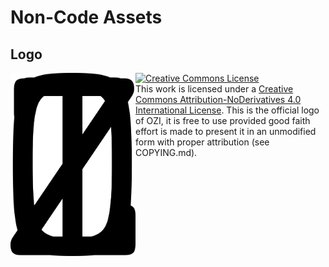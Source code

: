 # Non-Code Assets

## Logo

<img src="./ozi_logo_master.png" width="200" align="left"/>

<a rel="license" href="http://creativecommons.org/licenses/by-nd/4.0/"><img alt="Creative Commons License" style="border-width:0" src="https://i.creativecommons.org/l/by-nd/4.0/80x15.png"/></a><br />This work is licensed under a <a rel="license" href="http://creativecommons.org/licenses/by-nd/4.0/">Creative Commons Attribution-NoDerivatives 4.0 International License</a>. This is the official logo of OZI, it is free to use provided good faith effort is made to present it in an unmodified form with proper attribution (see COPYING.md).
